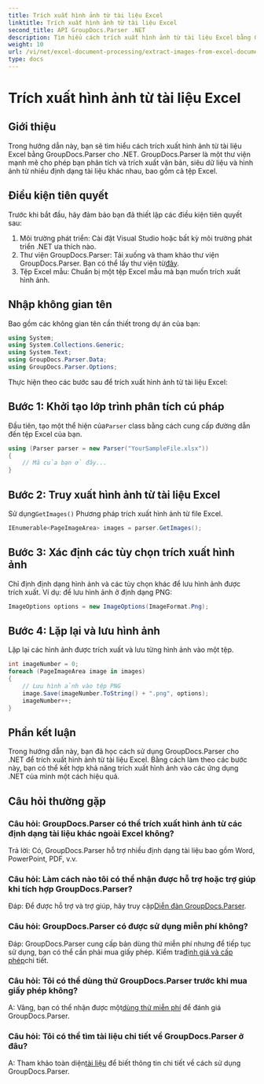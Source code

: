 ```yaml
---
title: Trích xuất hình ảnh từ tài liệu Excel
linktitle: Trích xuất hình ảnh từ tài liệu Excel
second_title: API GroupDocs.Parser .NET
description: Tìm hiểu cách trích xuất hình ảnh từ tài liệu Excel bằng GroupDocs.Parser cho .NET. Hướng dẫn từng bước với các ví dụ về mã.
weight: 10
url: /vi/net/excel-document-processing/extract-images-from-excel-document/
type: docs
---
```

# Trích xuất hình ảnh từ tài liệu Excel

## Giới thiệu
Trong hướng dẫn này, bạn sẽ tìm hiểu cách trích xuất hình ảnh từ tài liệu Excel bằng GroupDocs.Parser cho .NET. GroupDocs.Parser là một thư viện mạnh mẽ cho phép bạn phân tích và trích xuất văn bản, siêu dữ liệu và hình ảnh từ nhiều định dạng tài liệu khác nhau, bao gồm cả tệp Excel.
## Điều kiện tiên quyết
Trước khi bắt đầu, hãy đảm bảo bạn đã thiết lập các điều kiện tiên quyết sau:
1. Môi trường phát triển: Cài đặt Visual Studio hoặc bất kỳ môi trường phát triển .NET ưa thích nào.
2.  Thư viện GroupDocs.Parser: Tải xuống và tham khảo thư viện GroupDocs.Parser. Bạn có thể lấy thư viện từ[đây](https://releases.groupdocs.com/parser/net/).
3. Tệp Excel mẫu: Chuẩn bị một tệp Excel mẫu mà bạn muốn trích xuất hình ảnh.
## Nhập không gian tên
Bao gồm các không gian tên cần thiết trong dự án của bạn:
```csharp
using System;
using System.Collections.Generic;
using System.Text;
using GroupDocs.Parser.Data;
using GroupDocs.Parser.Options;
```
Thực hiện theo các bước sau để trích xuất hình ảnh từ tài liệu Excel:
## Bước 1: Khởi tạo lớp trình phân tích cú pháp
 Đầu tiên, tạo một thể hiện của`Parser` class bằng cách cung cấp đường dẫn đến tệp Excel của bạn.
```csharp
using (Parser parser = new Parser("YourSampleFile.xlsx"))
{
    // Mã của bạn ở đây...
}
```
## Bước 2: Truy xuất hình ảnh từ tài liệu Excel
 Sử dụng`GetImages()` Phương pháp trích xuất hình ảnh từ file Excel.
```csharp
IEnumerable<PageImageArea> images = parser.GetImages();
```
## Bước 3: Xác định các tùy chọn trích xuất hình ảnh
Chỉ định định dạng hình ảnh và các tùy chọn khác để lưu hình ảnh được trích xuất. Ví dụ: để lưu hình ảnh ở định dạng PNG:
```csharp
ImageOptions options = new ImageOptions(ImageFormat.Png);
```
## Bước 4: Lặp lại và lưu hình ảnh
Lặp lại các hình ảnh được trích xuất và lưu từng hình ảnh vào một tệp.
```csharp
int imageNumber = 0;
foreach (PageImageArea image in images)
{
    // Lưu hình ảnh vào tệp PNG
    image.Save(imageNumber.ToString() + ".png", options);
    imageNumber++;
}
```
## Phần kết luận
Trong hướng dẫn này, bạn đã học cách sử dụng GroupDocs.Parser cho .NET để trích xuất hình ảnh từ tài liệu Excel. Bằng cách làm theo các bước này, bạn có thể kết hợp khả năng trích xuất hình ảnh vào các ứng dụng .NET của mình một cách hiệu quả.

## Câu hỏi thường gặp
### Câu hỏi: GroupDocs.Parser có thể trích xuất hình ảnh từ các định dạng tài liệu khác ngoài Excel không?
Trả lời: Có, GroupDocs.Parser hỗ trợ nhiều định dạng tài liệu bao gồm Word, PowerPoint, PDF, v.v.
### Câu hỏi: Làm cách nào tôi có thể nhận được hỗ trợ hoặc trợ giúp khi tích hợp GroupDocs.Parser?
 Đáp: Để được hỗ trợ và trợ giúp, hãy truy cập[Diễn đàn GroupDocs.Parser](https://forum.groupdocs.com/c/parser/17).
### Câu hỏi: GroupDocs.Parser có được sử dụng miễn phí không?
 Đáp: GroupDocs.Parser cung cấp bản dùng thử miễn phí nhưng để tiếp tục sử dụng, bạn có thể cần phải mua giấy phép. Kiểm tra[định giá và cấp phép](https://purchase.groupdocs.com/buy)chi tiết.
### Câu hỏi: Tôi có thể dùng thử GroupDocs.Parser trước khi mua giấy phép không?
 A: Vâng, bạn có thể nhận được một[dùng thử miễn phí](https://releases.groupdocs.com/) để đánh giá GroupDocs.Parser.
### Câu hỏi: Tôi có thể tìm tài liệu chi tiết về GroupDocs.Parser ở đâu?
 A: Tham khảo toàn diện[tài liệu](https://tutorials.groupdocs.com/parser/net/) để biết thông tin chi tiết về cách sử dụng GroupDocs.Parser.